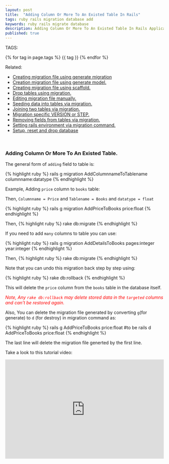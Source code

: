 ```yaml
---
layout: post
title:  "Adding Column Or More To An Existed Table In Rails"
tags: ruby rails migration database add
keywords: ruby rails migrate database
description: Adding Column Or More To An Existed Table In Rails Application.
published: true
---
```


   TAGS:
   
   {% for tag in page.tags %} {{ tag }} {% endfor %}

Related:
<ul>
<li><a href="/2016/04/28/creating_migrating_file_using_generate_migration.html">Creating migration file using generate migration</a></li>
<li><a href="/2016/04/28/creating_migrating_file_using_generating-_model.html">Creation migration file using generate model.</a></li>
<li><a href="/2016/04/28/creating_migrating_file_using_scaffold.html">Creating migration file using scaffold.</a></li>
<li><a href="/2016/04/28/drop_tables_using_migration.html">Drop tables using migration.</a></li>
<li><a href="/2016/04/28/editing_migration_manually.html">Editing migration file manually.<a></li>
<li><a href="/2016/04/28/seeding_tables_in_migration.html">Seeding data into tables via migration.</a></li>
<li><a href="/2016/04/28/joining_two_tables_via_migration.html">Joining two tables via migration.</a></li>
<li><a href="/2016/04/28/migrating_specific_version_or_step.html">Migration specific VERSION or STEP.</a></li>
<li><a href="/2016/04/28/removing_fields_from_tables_via_migration.html">Removing fields from tables via migration.</a></li>
<li><a href="/2016/04/28/setting_rails_environment_via_migration.html">Setting rails environment via migration command.</a></li>
<li><a href="/2016/04/28/setup_reset_and_drop_database.html">Setup, reset and drop database</a></li>
</ul>

<br>
<h3>Adding Column Or More To An Existed Table.</h3>

The general form of `adding` field to table is:

{% highlight ruby %}
rails g migration AddColumnnameToTablename columnname:datatype
{% endhighlight %}

Example, Adding `price` column to `books` table:

Then, `Columnname = Price`
and `Tablename = Books`
and `datatype = float`

{% highlight ruby %}
rails g migration AddPriceToBooks price:float
{% endhighlight %}

Then, 
{% highlight ruby %}
rake db:migrate
{% endhighlight %}

If you need to add `many` columns to table you can use:

{% highlight ruby %}
rails g migration AddDetailsToBooks pages:integer year:integer
{% endhighlight %}

Then, 
{% highlight ruby %}
rake db:migrate
{% endhighlight %}

Note that you can undo this migration back step by step using:

{% highlight ruby %}
rake db:rollback
{% endhighlight %}

This will delete the `price` column from the `books` table in the database itself.

<i style="color:red;">Note, Any `rake db:rollback` may delete stored data in the `targeted` columns and can't be restored again.</i>

Also, You can delete the migration file generated by converting `g`(for generate) to `d` (for destroy) in migration command as:
 
{% highlight ruby %}
rails g AddPriceToBooks price:float
#to be
rails d AddPriceToBooks price:float
{% endhighlight %}

The last line will delete the migration file generted by the first line.

Take a look to this tutorial video:

<iframe width="100%" height="315" src="https://www.youtube.com/embed/RHJXsNd5vFo" frameborder="0" allowfullscreen></iframe>
